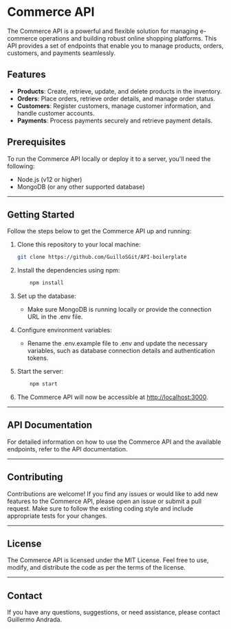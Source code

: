 # Commerce API

The Commerce API is a powerful and flexible solution for managing e-commerce operations and building robust online shopping platforms. This API provides a set of endpoints that enable you to manage products, orders, customers, and payments seamlessly.

## Features

- **Products**: Create, retrieve, update, and delete products in the inventory.
- **Orders**: Place orders, retrieve order details, and manage order status.
- **Customers**: Register customers, manage customer information, and handle customer accounts.
- **Payments**: Process payments securely and retrieve payment details.

## Prerequisites

To run the Commerce API locally or deploy it to a server, you'll need the following:

- Node.js (v12 or higher)
- MongoDB (or any other supported database)

___

## Getting Started

Follow the steps below to get the Commerce API up and running:

1. Clone this repository to your local machine:

    ```bash
    git clone https://github.com/GuilloSGit/API-boilerplate
    ```

2. Install the dependencies using npm:

    ```bash
        npm install
    ```

3. Set up the database:

    - Make sure MongoDB is running locally or provide the connection URL in the .env file.

4. Configure environment variables:

    - Rename the .env.example file to .env and update the necessary variables, such as database connection details and authentication tokens.

5. Start the server:

    ```bash
        npm start
    ```

6. The Commerce API will now be accessible at <http://localhost:3000>.

___

## API Documentation

For detailed information on how to use the Commerce API and the available endpoints, refer to the API documentation.

___

## Contributing

Contributions are welcome! If you find any issues or would like to add new features to the Commerce API, please open an issue or submit a pull request. Make sure to follow the existing coding style and include appropriate tests for your changes.

___

## License

The Commerce API is licensed under the MIT License. Feel free to use, modify, and distribute the code as per the terms of the license.

___

## Contact

If you have any questions, suggestions, or need assistance, please contact Guillermo Andrada.
